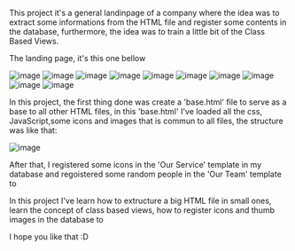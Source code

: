 This project it's a general landinpage of a company where the idea was to extract some informations from the HTML file and register some 
contents in the database, furthermore, the idea was to train a little bit of the Class Based Views.

The landing page, it's this one bellow

![image](https://user-images.githubusercontent.com/113387966/210190157-06f9227a-99b4-4054-a9e8-1f3a4cd28a25.png)
![image](https://user-images.githubusercontent.com/113387966/210190176-42ef5c75-7651-46d4-b2d8-03ccc819f1b3.png)
![image](https://user-images.githubusercontent.com/113387966/210190187-421cabcb-1060-4bce-980a-4773a668b868.png)
![image](https://user-images.githubusercontent.com/113387966/210190195-8bdec650-2a09-4fbd-97af-b380d4175d32.png)
![image](https://user-images.githubusercontent.com/113387966/210190208-ba5d5f84-31bf-469e-a0ff-fc7b12b276e5.png)
![image](https://user-images.githubusercontent.com/113387966/210190219-49648783-b6e0-4b74-9729-d2dc30bcb606.png)
![image](https://user-images.githubusercontent.com/113387966/210190220-7967ed05-14f6-44af-9765-483c7fa42701.png)
![image](https://user-images.githubusercontent.com/113387966/210190234-24cadf83-a252-4c53-be7e-5e8cd1c362ef.png)
![image](https://user-images.githubusercontent.com/113387966/210190240-4cb9d184-1505-47bf-9b89-43949604dc78.png)
![image](https://user-images.githubusercontent.com/113387966/210190245-13b81e05-ca62-464c-a210-8fa9e61d76b8.png)

In this project, the first thing done was create a 'base.html' file to serve as a base to all other HTML files, in this 'base.html' I've loaded all the css, 
JavaScript,some icons and images that is commun to all files, the structure was like that:

![image](https://user-images.githubusercontent.com/113387966/210190385-9b879b13-185c-4bad-b882-848073ac5e86.png)

After that, I registered some icons in the 'Our Service' template in my database and regoistered some random people in the 'Our Team' template to

In this project I've learn how to extructure a big HTML file in small ones, learn the concept of class based views, how to register icons and thumb images 
in the database to

I hope you like that :D
